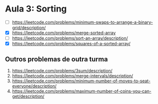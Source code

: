 # Aula 3: Sorting

- [ ] https://leetcode.com/problems/minimum-swaps-to-arrange-a-binary-grid/description/
- [x] ⁠https://leetcode.com/problems/merge-sorted-array
- [ ] ⁠https://leetcode.com/problems/sort-an-array/description/
- [x] https://leetcode.com/problems/squares-of-a-sorted-array/

## Outros problemas de outra turma

1. https://leetcode.com/problems/3sum/description/ 
2. https://leetcode.com/problems/merge-intervals/description/
3. https://leetcode.com/problems/minimum-number-of-moves-to-seat-everyone/description/
4. https://leetcode.com/problems/maximum-number-of-coins-you-can-get/description/